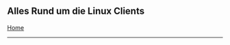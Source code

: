 ## Alles Rund um die Linux Clients

[Home](https://github.com/helmutthurnhofer/code-snippet/blob/master/readme.md)
___
